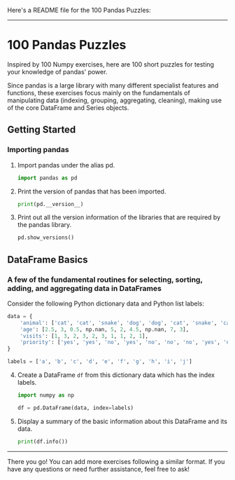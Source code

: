 Here's a README file for the 100 Pandas Puzzles:

---

# 100 Pandas Puzzles

Inspired by 100 Numpy exercises, here are 100 short puzzles for testing your knowledge of pandas' power.

Since pandas is a large library with many different specialist features and functions, these exercises focus mainly on the fundamentals of manipulating data (indexing, grouping, aggregating, cleaning), making use of the core DataFrame and Series objects.

## Getting Started

### Importing pandas
1. Import pandas under the alias pd.

   ```python
   import pandas as pd
   ```

2. Print the version of pandas that has been imported.

   ```python
   print(pd.__version__)
   ```

3. Print out all the version information of the libraries that are required by the pandas library.

   ```python
   pd.show_versions()
   ```

## DataFrame Basics

### A few of the fundamental routines for selecting, sorting, adding, and aggregating data in DataFrames

Consider the following Python dictionary data and Python list labels:

```python
data = {
    'animal': ['cat', 'cat', 'snake', 'dog', 'dog', 'cat', 'snake', 'cat', 'dog', 'dog'],
    'age': [2.5, 3, 0.5, np.nan, 5, 2, 4.5, np.nan, 7, 3],
    'visits': [1, 3, 2, 3, 2, 3, 1, 1, 2, 1],
    'priority': ['yes', 'yes', 'no', 'yes', 'no', 'no', 'no', 'yes', 'no', 'no']
}

labels = ['a', 'b', 'c', 'd', 'e', 'f', 'g', 'h', 'i', 'j']
```

4. Create a DataFrame `df` from this dictionary data which has the index labels.

   ```python
   import numpy as np

   df = pd.DataFrame(data, index=labels)
   ```

5. Display a summary of the basic information about this DataFrame and its data.

   ```python
   print(df.info())
   ```

---

There you go! You can add more exercises following a similar format. If you have any questions or need further assistance, feel free to ask!
